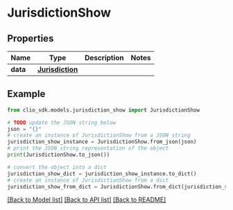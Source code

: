 # JurisdictionShow


## Properties

Name | Type | Description | Notes
------------ | ------------- | ------------- | -------------
**data** | [**Jurisdiction**](Jurisdiction.md) |  | 

## Example

```python
from clio_sdk.models.jurisdiction_show import JurisdictionShow

# TODO update the JSON string below
json = "{}"
# create an instance of JurisdictionShow from a JSON string
jurisdiction_show_instance = JurisdictionShow.from_json(json)
# print the JSON string representation of the object
print(JurisdictionShow.to_json())

# convert the object into a dict
jurisdiction_show_dict = jurisdiction_show_instance.to_dict()
# create an instance of JurisdictionShow from a dict
jurisdiction_show_from_dict = JurisdictionShow.from_dict(jurisdiction_show_dict)
```
[[Back to Model list]](../README.md#documentation-for-models) [[Back to API list]](../README.md#documentation-for-api-endpoints) [[Back to README]](../README.md)


